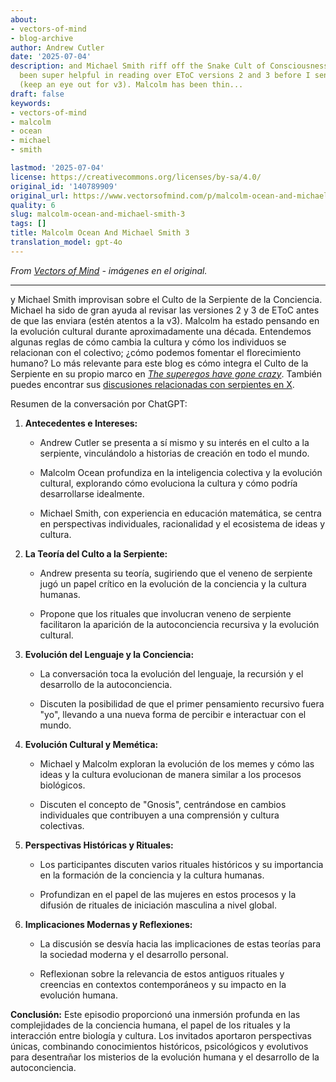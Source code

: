```yaml
---
about:
- vectors-of-mind
- blog-archive
author: Andrew Cutler
date: '2025-07-04'
description: and Michael Smith riff off the Snake Cult of Consciousness. Michael has
  been super helpful in reading over EToC versions 2 and 3 before I sent those out
  (keep an eye out for v3). Malcolm has been thin...
draft: false
keywords:
- vectors-of-mind
- malcolm
- ocean
- michael
- smith

lastmod: '2025-07-04'
license: https://creativecommons.org/licenses/by-sa/4.0/
original_id: '140789909'
original_url: https://www.vectorsofmind.com/p/malcolm-ocean-and-michael-smith-3
quality: 6
slug: malcolm-ocean-and-michael-smith-3
tags: []
title: Malcolm Ocean And Michael Smith 3
translation_model: gpt-4o
---
```


*From [Vectors of Mind](https://www.vectorsofmind.com/p/malcolm-ocean-and-michael-smith-3) - imágenes en el original.*

---

y Michael Smith improvisan sobre el Culto de la Serpiente de la Conciencia. Michael ha sido de gran ayuda al revisar las versiones 2 y 3 de EToC antes de que las enviara (estén atentos a la v3). Malcolm ha estado pensando en la evolución cultural durante aproximadamente una década. Entendemos algunas reglas de cómo cambia la cultura y cómo los individuos se relacionan con el colectivo; ¿cómo podemos fomentar el florecimiento humano? Lo más relevante para este blog es cómo integra el Culto de la Serpiente en su propio marco en _[The superegos have gone crazy](https://malcolmocean.com/2023/07/superego-conflict-and-evolution/)_. También puedes encontrar sus [discusiones relacionadas con serpientes en X](https://twitter.com/search?q=%40malcolm_ocean%20vectorsofmind.com&src=typed_query).

Resumen de la conversación por ChatGPT:

  1. **Antecedentes e Intereses:**

     * Andrew Cutler se presenta a sí mismo y su interés en el culto a la serpiente, vinculándolo a historias de creación en todo el mundo.

     * Malcolm Ocean profundiza en la inteligencia colectiva y la evolución cultural, explorando cómo evoluciona la cultura y cómo podría desarrollarse idealmente.

     * Michael Smith, con experiencia en educación matemática, se centra en perspectivas individuales, racionalidad y el ecosistema de ideas y cultura.

  2. **La Teoría del Culto a la Serpiente:**

     * Andrew presenta su teoría, sugiriendo que el veneno de serpiente jugó un papel crítico en la evolución de la conciencia y la cultura humanas.

     * Propone que los rituales que involucran veneno de serpiente facilitaron la aparición de la autoconciencia recursiva y la evolución cultural.

  3. **Evolución del Lenguaje y la Conciencia:**

     * La conversación toca la evolución del lenguaje, la recursión y el desarrollo de la autoconciencia.

     * Discuten la posibilidad de que el primer pensamiento recursivo fuera "yo", llevando a una nueva forma de percibir e interactuar con el mundo.

  4. **Evolución Cultural y Memética:**

     * Michael y Malcolm exploran la evolución de los memes y cómo las ideas y la cultura evolucionan de manera similar a los procesos biológicos.

     * Discuten el concepto de "Gnosis", centrándose en cambios individuales que contribuyen a una comprensión y cultura colectivas.

  5. **Perspectivas Históricas y Rituales:**

     * Los participantes discuten varios rituales históricos y su importancia en la formación de la conciencia y la cultura humanas.

     * Profundizan en el papel de las mujeres en estos procesos y la difusión de rituales de iniciación masculina a nivel global.

  6. **Implicaciones Modernas y Reflexiones:**

     * La discusión se desvía hacia las implicaciones de estas teorías para la sociedad moderna y el desarrollo personal.

     * Reflexionan sobre la relevancia de estos antiguos rituales y creencias en contextos contemporáneos y su impacto en la evolución humana.

**Conclusión:** Este episodio proporcionó una inmersión profunda en las complejidades de la conciencia humana, el papel de los rituales y la interacción entre biología y cultura. Los invitados aportaron perspectivas únicas, combinando conocimientos históricos, psicológicos y evolutivos para desentrañar los misterios de la evolución humana y el desarrollo de la autoconciencia.